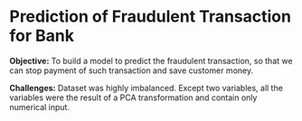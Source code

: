 # Prediction of Fraudulent Transaction for Bank

**Objective:** To build a model to predict the fraudulent transaction, so that we can stop payment of such transaction and save customer money.

**Challenges:** Dataset was highly imbalanced. Except two variables, all the variables were the result of a PCA transformation and contain only numerical input.
